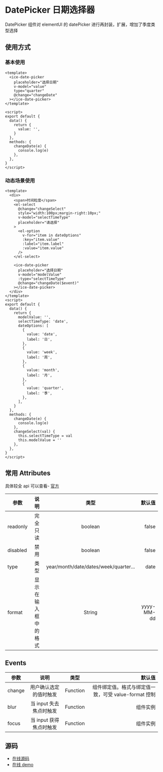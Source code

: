 # DatePicker 日期选择器

DatePicker 组件对 elementUI 的 datePicker 进行再封装，扩展，增加了季度类型选择

## 使用方式

### 基本使用

```vue
<template>
  <ice-date-picker
    placeholder="选择日期"
    v-model="value"
    type="quarter"
    @change="changeDate"
  ></ice-date-picker>
</template>

<script>
export default {
  data() {
    return {
      value: '',
    }
  },
  methods: {
    changeDate(e) {
      console.log(e)
    },
  },
}
</script>
```

<datepicker-base />

### 动态场景使用

```vue
<template>
  <div>
    <span>时间粒度</span>
    <el-select
      @change="changeSelect"
      style="width:100px;margin-right:10px;"
      v-model="selectTimeType"
      placeholder="请选择"
    >
      <el-option
        v-for="item in dateOptions"
        :key="item.value"
        :label="item.label"
        :value="item.value"
      />
    </el-select>

    <ice-date-picker
      placeholder="选择日期"
      v-model="modelValue"
      :type="selectTimeType"
      @change="changeDate($event)"
    ></ice-date-picker>
  </div>
</template>
<script>
export default {
  data() {
    return {
      modelValue: '',
      selectTimeType: 'date',
      dateOptions: [
        {
          value: 'date',
          label: '日',
        },
        {
          value: 'week',
          label: '周',
        },
        {
          value: 'month',
          label: '月',
        },
        {
          value: 'quarter',
          label: '季',
        },
      ],
    }
  },
  methods: {
    changeDate(e) {
      console.log(e)
    },
    changeSelect(val) {
      this.selectTimeType = val
      this.modelValue = ''
    },
  },
}
</script>
```

<datepicker-component />

## 常用 Attributes

具体较全 api 可以查看- [官方](https://element.eleme.cn/2.4/#/zh-CN/component/date-picker)

| 参数     |         说明         |                 类型                  |     默认值 |
| -------- | :------------------: | :-----------------------------------: | ---------: |
| readonly |       完全只读       |                boolean                |      false |
| disabled |         禁用         |                boolean                |      false |
| type     |         类型         | year/month/date/dates/week/quarter... |       date |
| format   | 显示在输入框中的格式 |                String                 | yyyy-MM-dd |

## Events

| 参数   |          说明           |   类型   |                                               默认值 |
| ------ | :---------------------: | :------: | ---------------------------------------------------: |
| change | 用户确认选定的值时触发  | Function | 组件绑定值。格式与绑定值一致，可受 value-format 控制 |
| blur   | 当 input 失去焦点时触发 | Function |                                             组件实例 |
| focus  | 当 input 获得焦点时触发 | Function |                                             组件实例 |

## 源码

- [在线源码](https://github.com/utryfe/icefox/blob/master/lib/components/PageTable/PageTable.vue)
- [在线 demo](http://www.star2018.com/datepicker)
